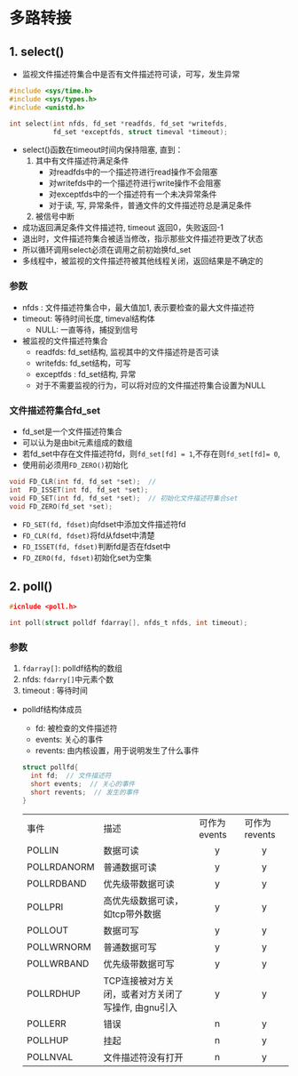 # 多路转接

## 1. select()

- 监视文件描述符集合中是否有文件描述符可读，可写，发生异常

```c
#include <sys/time.h>
#include <sys/types.h>
#include <unistd.h>

int select(int nfds, fd_set *readfds, fd_set *writefds,
           fd_set *exceptfds, struct timeval *timeout);
```

- select()函数在timeout时间内保持阻塞, 直到：
  1. 其中有文件描述符满足条件 
     - 对readfds中的一个描述符进行read操作不会阻塞
     - 对writefds中的一个描述符进行write操作不会阻塞
     - 对exceptfds中的一个描述符有一个未决异常条件
     - 对于读, 写, 异常条件，普通文件的文件描述符总是满足条件
  2. 被信号中断
- 成功返回满足条件文件描述符, timeout 返回0，失败返回-1 
- 退出时，文件描述符集合被适当修改，指示那些文件描述符更改了状态
- 所以循环调用select必须在调用之前初始换fd_set
- 多线程中，被监视的文件描述符被其他线程关闭，返回结果是不确定的

### 参数

- nfds : 文件描述符集合中，最大值加1, 表示要检查的最大文件描述符
- timeout: 等待时间长度, timeval结构体
  - NULL: 一直等待，捕捉到信号
- 被监视的文件描述符集合  
  - readfds: fd_set结构, 监视其中的文件描述符是否可读
  - writefds: fd_set结构，可写
  - exceptfds : fd_set结构, 异常 
  - 对于不需要监视的行为，可以将对应的文件描述符集合设置为NULL

### 文件描述符集合fd_set

- fd_set是一个文件描述符集合 
- 可以认为是由bit元素组成的数组
- 若fd_set中存在文件描述符fd，则`fd_set[fd] = 1`,不存在则`fd_set[fd]= 0`, 
- 使用前必须用`FD_ZERO()`初始化

```c
void FD_CLR(int fd, fd_set *set);  // 
int  FD_ISSET(int fd, fd_set *set);
void FD_SET(int fd, fd_set *set);  // 初始化文件描述符集合set
void FD_ZERO(fd_set *set);
```

- `FD_SET(fd, fdset)`向fdset中添加文件描述符fd
- `FD_CLR(fd, fdset)`将fd从fdset中清楚
- `FD_ISSET(fd, fdset)`判断fd是否在fdset中
- `FD_ZERO(fd, fdset)`初始化set为空集

## 2. poll()

```c
#icnlude <poll.h>

int poll(struct polldf fdarray[], nfds_t nfds, int timeout);
```

### 参数

1. `fdarray[]`: polldf结构的数组
2. nfds: `fdarry[]`中元素个数
3. timeout : 等待时间
- polldf结构体成员
  - fd: 被检查的文件描述符
  - events: 关心的事件
  - revents: 由内核设置，用于说明发生了什么事件
  
  ```c
  struct pollfd{
    int fd;  // 文件描述符
    short events;  // 关心的事件
    short revents;  // 发生的事件
  }
  ```
  <table>
    <tr>
        <td>事件</td>
        <td>描述</td>
        <td>可作为events</td>
        <td>可作为revents</td>
    </tr>
    <tr>
        <td>POLLIN</td>
        <td>数据可读</td>
        <td align="center">y</td>
        <td align="center">y</td>
    </tr>
    <tr>
        <td>POLLRDANORM</td>
        <td>普通数据可读</td>
        <td align="center">y</td>
        <td align="center">y</td>
    </tr>
    <tr>
        <td>POLLRDBAND</td>
        <td>优先级带数据可读</td>
        <td align="center">y</td>
        <td align="center">y</td>
    </tr>
    <tr>
        <td>POLLPRI</td>
        <td>高优先级数据可读，如tcp带外数据</td>
        <td align="center">y</td>
        <td align="center">y</td>
    </tr>
    <tr>
        <td>POLLOUT</td>
        <td>数据可写</td>
        <td align="center">y</td>
        <td align="center">y</td>
    </tr>
    <tr>
        <td>POLLWRNORM</td>
        <td>普通数据可写</td>
        <td align="center">y</td>
        <td align="center">y</td>
    </tr>
    <tr>
        <td>POLLWRBAND</td>
        <td>优先级带数据可写</td>
        <td align="center">y</td>
        <td align="center">y</td>
    </tr>
    <tr>
        <td>POLLRDHUP</td>
        <td>TCP连接被对方关闭，或者对方关闭了写操作, 由gnu引入</td>
        <td align="center">y</td>
        <td align="center">y</td>
    </tr>
    <tr>
        <td>POLLERR</td>
        <td>错误</td>
        <td align="center">n</td>
        <td align="center">y</td>
    </tr>
    <tr>
        <td>POLLHUP</td>
        <td>挂起</td>
        <td align="center">n</td>
        <td align="center">y</td>
    </tr>
    <tr>
        <td>POLLNVAL</td>
        <td>文件描述符没有打开</td>
        <td align="center">n</td>
        <td align="center">y</td>
    </tr>
   </table>
  
